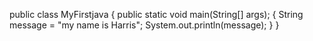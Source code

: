 public class MyFirstjava {
public static void main(String[] args); {
String message = "my name is Harris";
System.out.println(message);
}
}

